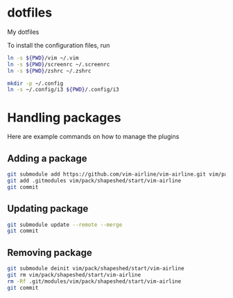 # dotfiles
My dotfiles

To install the configuration files, run
``` bash
ln -s ${PWD}/vim ~/.vim
ln -s ${PWD}/screenrc ~/.screenrc
ln -s ${PWD}/zshrc ~/.zshrc

mkdir -p ~/.config
ln -s ~/.config/i3 ${PWD}/.config/i3
```

# Handling packages
Here are example commands on how to manage the plugins
## Adding a package
```bash
git submodule add https://github.com/vim-airline/vim-airline.git vim/pack/shapeshed/start/vim-airline
git add .gitmodules vim/pack/shapeshed/start/vim-airline
git commit
```
## Updating package
```bash
git submodule update --remote --merge
git commit
```
## Removing package
```bash
git submodule deinit vim/pack/shapeshed/start/vim-airline
git rm vim/pack/shapeshed/start/vim-airline
rm -Rf .git/modules/vim/pack/shapeshed/start/vim-airline
git commit
```
